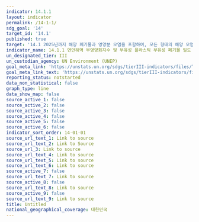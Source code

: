 ```yaml
---
indicator: 14.1.1
layout: indicator
permalink: /14-1-1/
sdg_goal: '14'
target_id: '14.1'
published: true
target: '14.1 2025년까지 해양 폐기물과 영양분 오염을 포함하여, 모든 형태의 해양 오염 방지 및 감소'
indicator_name: 14.1.1 연안해역 부영양화지수 및 부유성 플라스틱 부유성 폐기물 밀도
un_designated_tier: III
un_custodian_agency: UN Environment (UNEP)
goal_meta_link: 'https://unstats.un.org/sdgs/tierIII-indicators/files/Tier3-14-01-01.pdf'
goal_meta_link_text: 'https://unstats.un.org/sdgs/tierIII-indicators/files/Tier3-14-01-01.pdf'
reporting_status: notstarted
data_non_statistical: false
graph_type: line
data_show_map: false
source_active_1: false
source_active_2: false
source_active_3: false
source_active_4: false
source_active_5: false
source_active_6: false
indicator_sort_order: 14-01-01
source_url_text_1: Link to source
source_url_text_2: Link to Source
source_url_3: Link to source
source_url_text_4: Link to source
source_url_text_5: Link to source
source_url_text_6: Link to source
source_active_7: false
source_url_text_7: Link to source
source_active_8: false
source_url_text_8: Link to source
source_active_9: false
source_url_text_9: Link to source
title: Untitled
national_geographical_coverage: 대한민국
---
```

